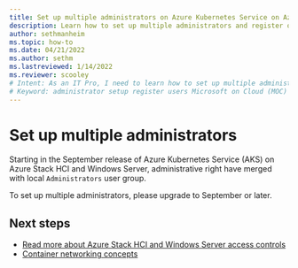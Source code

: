 ```yaml
---
title: Set up multiple administrators on Azure Kubernetes Service on Azure Stack HCI and Windows Server
description: Learn how to set up multiple administrators and register other users with the Microsoft on Cloud (MOC) service on AKS on Azure Stack HCI and Windows Server.
author: sethmanheim
ms.topic: how-to
ms.date: 04/21/2022
ms.author: sethm 
ms.lastreviewed: 1/14/2022
ms.reviewer: scooley
# Intent: As an IT Pro, I need to learn how to set up multiple administrators and register other users by using the Microsoft on Cloud (MOC) service on AKS on Azure Stack HCI and Windows Server.
# Keyword: administrator setup register users Microsoft on Cloud (MOC) service 
---
```


# Set up multiple administrators

Starting in the September release of Azure Kubernetes Service (AKS) on Azure Stack HCI and Windows Server, administrative right have merged with local `Administrators` user group.

To set up multiple administrators, please upgrade to September or later.

## Next steps

- [Read more about Azure Stack HCI and Windows Server access controls](https://learn.microsoft.com/windows-server/manage/windows-admin-center/plan/user-access-options#available-roles)
- [Container networking concepts](./concepts-container-networking.md)
